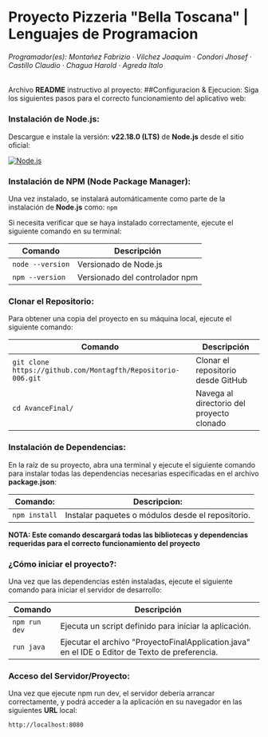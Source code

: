 # Proyecto Pizzeria "Bella Toscana" | Lenguajes de Programacion
###### Programador(es): Montañez Fabrizio · Vilchez Joaquim · Condori Jhosef · Castillo Claudio · Chagua Harold · Agreda Italo
Archivo **README** instructivo al proyecto:
##Configuracion & Ejecucion:
Siga los siguientes pasos para el correcto funcionamiento del aplicativo web:
### Instalación de Node.js:  
Descargue e instale la versión: **v22.18.0 (LTS)** de **Node.js** desde el sitio oficial:

[![Node.js](https://img.shields.io/badge/Node.js-Download-green?logo=node.js)](https://nodejs.org/es/download)  

### Instalación de NPM (Node Package Manager):  
Una vez instalado, se instalará automáticamente como parte de la instalación de **Node.js** como: `npm`

Si necesita verificar que se haya instalado correctamente, ejecute el siguiente comando en su terminal:

| Comando         | Descripción                          |
|-----------------|--------------------------------------|
| `node --version`| Versionado de Node.js                |
| `npm --version` | Versionado del controlador npm       |

### Clonar el Repositorio:  
Para obtener una copia del proyecto en su máquina local, ejecute el siguiente comando:  

| Comando                                                     | Descripción                                      |
|-------------------------------------------------------------|--------------------------------------------------|
| `git clone https://github.com/Montagfth/Repositorio-006.git` | Clonar el repositorio desde GitHub               |
| `cd AvanceFinal/`                                           | Navega al directorio del proyecto clonado       |

### Instalación de Dependencias:  
En la raíz de su proyecto, abra una terminal y ejecute el siguiente comando para instalar todas las dependencias necesarias especificadas en el archivo **package.json**:

| Comando: | Descripcion:                    |
| ------------- | ------------------------------ |
| `npm install`      | Instalar paquetes o módulos desde el repositorio.       |

**NOTA: Este comando descargará todas las bibliotecas y dependencias requeridas para el correcto funcionamiento del proyecto** 

### ¿Cómo iniciar el proyecto?:  
Una vez que las dependencias estén instaladas, ejecute el siguiente comando para iniciar el servidor de desarrollo:

| Comando       | Descripción                                          |
|---------------|------------------------------------------------------|
| `npm run dev` | Ejecuta un script definido para iniciar la aplicación. |
| `run java` | Ejecutar el archivo "ProyectoFinalApplication.java" en el IDE o Editor de Texto de preferencia. |

### Acceso del Servidor/Proyecto:
Una vez que ejecute npm run dev, el servidor debería arrancar correctamente, y podrá acceder a la aplicación en su navegador en las siguientes **URL** local:

`http://localhost:8080`

